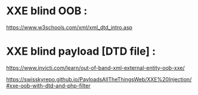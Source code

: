 # XXE blind OOB :

https://www.w3schools.com/xml/xml_dtd_intro.asp

# XXE blind payload [DTD file] :

https://www.invicti.com/learn/out-of-band-xml-external-entity-oob-xxe/

https://swisskyrepo.github.io/PayloadsAllTheThingsWeb/XXE%20Injection/#xxe-oob-with-dtd-and-php-filter
